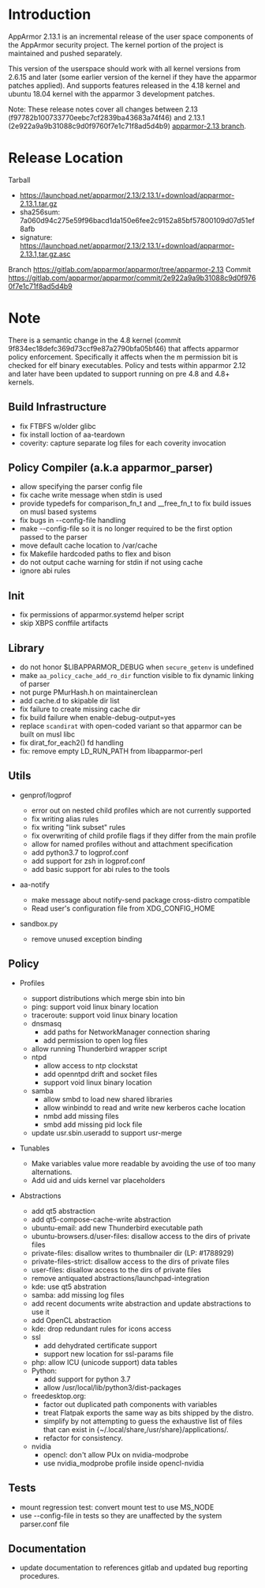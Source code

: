 Introduction
============

AppArmor 2.13.1 is an incremental release of the user space components
of the AppArmor security project. The kernel portion of the project
is maintained and pushed separately.

This version of the userspace should work with all kernel versions from
2.6.15 and later (some earlier version of the kernel if they have the
apparmor patches applied). And supports features released in the 4.18
kernel and ubuntu 18.04 kernel with the apparmor 3 development patches.

Note: These release notes cover all changes between 2.13 (f97782b100733770eebc7cf2839ba43683a74f46)
and 2.13.1 (2e922a9a9b31088c9d0f9760f7e1c71f8ad5d4b9) [apparmor-2.13 branch](https://gitlab.com/apparmor/apparmor/tree/apparmor-2.13).

# Release Location

Tarball
-   <https://launchpad.net/apparmor/2.13/2.13.1/+download/apparmor-2.13.1.tar.gz>
-   sha256sum: 7a060d94c275e59f96bacd1da150e6fee2c9152a85bf57800109d07d51ef8afb
-   signature: <https://launchpad.net/apparmor/2.13/2.13.1/+download/apparmor-2.13.1,tar.gz.asc>

Branch https://gitlab.com/apparmor/apparmor/tree/apparmor-2.13 Commit https://gitlab.com/apparmor/apparmor/commit/2e922a9a9b31088c9d0f9760f7e1c71f8ad5d4b9

Note
====

There is a semantic change in the 4.8 kernel (commit
9f834ec18defc369d73ccf9e87a2790bfa05bf46) that affects apparmor policy
enforcement. Specifically it affects when the m permission bit is
checked for elf binary executables. Policy and tests within apparmor
2.12 and later have been updated to support running on pre 4.8 and 4.8+ kernels.


Build Infrastructure
--------------------
-   fix FTBFS w/older glibc
-   fix install loction of aa-teardown
-   coverity: capture separate log files for each coverity invocation


Policy Compiler (a.k.a apparmor\_parser)
----------------------------------------
-   allow specifying the parser config file
-   fix cache write message when stdin is used
-   provide typedefs for comparison_fn_t and __free_fn_t to fix build issues on musl based systems
-   fix bugs in --config-file handling
-   make --config-file so it is no longer required to be the first option passed to the parser
-   move default cache location to /var/cache
-   fix Makefile hardcoded paths to flex and bison
-   do not output cache warning for stdin if not using cache
-   ignore abi rules

Init
----
-   fix permissions of apparmor.systemd helper script
-   skip XBPS conffile artifacts


Library
-------
-   do not honor $LIBAPPARMOR_DEBUG when `secure_getenv` is undefined
-   make `aa_policy_cache_add_ro_dir` function visible to fix dynamic linking of parser
-   not purge PMurHash.h on maintainerclean
-   add cache.d to skipable dir list
-   fix failure to create missing cache dir
-   fix build failure when enable-debug-output=yes
-   replace `scandirat` with open-coded variant so that apparmor can be built on musl libc
-   fix dirat_for_each2() fd handling
-   fix: remove empty LD_RUN_PATH from libapparmor-perl

Utils
-----
-  genprof/logprof
   - error out on nested child profiles which are not currently supported
   - fix writing alias rules
   - fix writing "link subset" rules
   - fix overwriting of child profile flags if they differ from the main profile
   - allow for named profiles without and attachment specification
   - add python3.7 to logprof.conf
   - add support for zsh in logprof.conf
   -   add basic support for abi rules to the tools

-   aa-notify
    - make message about notify-send package cross-distro compatible
    - Read user's configuration file from XDG_CONFIG_HOME

-   sandbox.py
    - remove unused exception binding


Policy
------
- Profiles
  - support distributions which merge sbin into bin
  - ping: support void linux binary location
  - traceroute: support void linux binary location
  - dnsmasq
    - add paths for NetworkManager connection sharing
    - add permission to open log files
  - allow running Thunderbird wrapper script
  - ntpd
    - allow access to ntp clockstat
    - add openntpd drift and socket files
    - support void linux binary location
  - samba
    - allow smbd to load new shared libraries
    - allow winbindd to read and write new kerberos cache location
    - nmbd add missing files
    - smbd add missing pid lock file
  - update usr.sbin.useradd to support usr-merge

- Tunables
  - Make variables value more readable by avoiding the use of too many alternations.
  - Add uid and uids kernel var placeholders

- Abstractions
  - add qt5 abstraction
  - add qt5-compose-cache-write abstraction
  - ubuntu-email: add new Thunderbird executable path
  - ubuntu-browsers.d/user-files: disallow access to the dirs of private files
  - private-files: disallow writes to thumbnailer dir (LP: #1788929)
  - private-files-strict: disallow access to the dirs of private files
  - user-files: disallow access to the dirs of private files
  - remove antiquated abstractions/launchpad-integration
  - kde: use qt5 abstration
  - samba: add missing log files
  - add recent documents write abstraction and update abstractions to use it
  - add OpenCL abstraction
  - kde: drop redundant rules for icons access
  - ssl
    - add dehydrated certificate support
    - support new location for ssl-params file
  - php: allow ICU (unicode support) data tables
  - Python:
    - add support for python 3.7
    - allow /usr/local/lib/python3/dist-packages
  - freedesktop.org:
    - factor out duplicated path components with variables
    - treat Flatpak exports the same way as bits shipped by the distro.
    - simplify by not attempting to guess the exhaustive list of files that can exist in {~/.local/share,/usr/share}/applications/.
    - refactor for consistency.
  - nvidia
    - opencl: don't allow PUx on nvidia-modprobe
    - use nvidia_modprobe profile inside opencl-nvidia


Tests
-----
- mount regression test: convert mount test to use MS_NODE
- use --config-file in tests so they are unaffected by the system parser.conf file

Documentation
-------------
- update documentation to references gitlab and updated bug reporting procedures.

